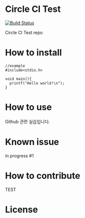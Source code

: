 # Circle CI Test
[![Build Status](https://circleci.com/gh/EnfantT/circle.svg?style=svg)](https://circleci.com/gh/EnfantT/circle)

Circle CI Test repo

# How to install
```
//example
#include<stdio.h>

void main(){
  printf("Hello world!\n");
}

```


# How to use
Github 관련 실습입니다.


# Known issue
in progress #1

# How to contribute
TEST


# License
